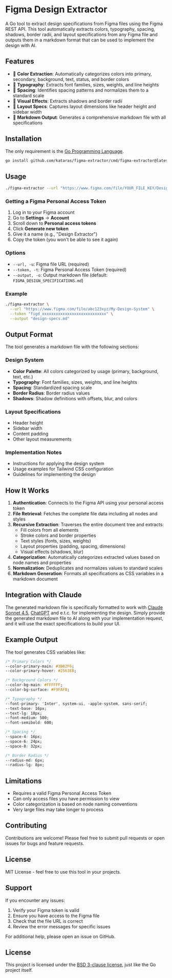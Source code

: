 # Figma Design Extractor

A Go tool to extract design specifications from Figma files using the Figma REST API. This tool automatically extracts colors, typography, spacing, shadows, border radii, and layout specifications from any Figma file and outputs them in a markdown format that can be used to implement the design with AI.

## Features

- 🎨 **Color Extraction**: Automatically categorizes colors into primary, secondary, background, text, status, and border colors
- 📝 **Typography**: Extracts font families, sizes, weights, and line heights
- 📏 **Spacing**: Identifies spacing patterns and normalizes them to a standard scale
- 🌈 **Visual Effects**: Extracts shadows and border radii
- 📐 **Layout Specs**: Captures layout dimensions like header height and sidebar width
- 📄 **Markdown Output**: Generates a comprehensive markdown file with all specifications

## Installation

The only requirement is the [Go Programming Language](https://go.dev/dl/).

```bash
go install github.com/kataras/figma-extractor/cmd/figma-extractor@latest
```

## Usage

```bash
./figma-extractor --url "https://www.figma.com/file/YOUR_FILE_KEY/Design-Name" --token "YOUR_ACCESS_TOKEN"
```

### Getting a Figma Personal Access Token

1. Log in to your Figma account
2. Go to **Settings** → **Account**
3. Scroll down to **Personal access tokens**
4. Click **Generate new token**
5. Give it a name (e.g., "Design Extractor")
6. Copy the token (you won't be able to see it again)


### Options

- `--url, -u`: Figma file URL (required)
- `--token, -t`: Figma Personal Access Token (required)
- `--output, -o`: Output markdown file (default: `FIGMA_DESIGN_SPECIFICATIONS.md`)

### Example

```bash
./figma-extractor \
  --url "https://www.figma.com/file/abc123xyz/My-Design-System" \
  --token "figd_xxxxxxxxxxxxxxxxxxxxxxxxxxxx" \
  --output "design-specs.md"
```

## Output Format

The tool generates a markdown file with the following sections:

### Design System
- **Color Palette**: All colors categorized by usage (primary, background, text, etc.)
- **Typography**: Font families, sizes, weights, and line heights
- **Spacing**: Standardized spacing scale
- **Border Radius**: Border radius values
- **Shadows**: Shadow definitions with offsets, blur, and colors

### Layout Specifications
- Header height
- Sidebar width
- Content padding
- Other layout measurements

### Implementation Notes
- Instructions for applying the design system
- Usage examples for Tailwind CSS configuration
- Guidelines for implementing the design

## How It Works

1. **Authentication**: Connects to the Figma API using your personal access token
2. **File Retrieval**: Fetches the complete file data including all nodes and styles
3. **Recursive Extraction**: Traverses the entire document tree and extracts:
   - Fill colors from all elements
   - Stroke colors and border properties
   - Text styles (fonts, sizes, weights)
   - Layout properties (padding, spacing, dimensions)
   - Visual effects (shadows, blur)
4. **Categorization**: Automatically categorizes extracted values based on node names and properties
5. **Normalization**: Deduplicates and normalizes values to standard scales
6. **Markdown Generation**: Formats all specifications as CSS variables in a markdown document

## Integration with Claude

The generated markdown file is specifically formatted to work with [Claude Sonnet 4.5](https://claude.ai), [ChatGPT](https://chatgpt.com/) and e.t.c. for implementing the design. Simply provide the generated markdown file to AI along with your implementation request, and it will use the exact specifications to build your UI.

## Example Output

The tool generates CSS variables like:

```css
/* Primary Colors */
--color-primary-main: #3B82F6;
--color-primary-hover: #2563EB;

/* Background Colors */
--color-bg-main: #FFFFFF;
--color-bg-surface: #F9FAFB;

/* Typography */
--font-primary: 'Inter', system-ui, -apple-system, sans-serif;
--text-base: 16px;
--text-lg: 18px;
--font-medium: 500;
--font-semibold: 600;

/* Spacing */
--space-4: 16px;
--space-6: 24px;
--space-8: 32px;

/* Border Radius */
--radius-md: 6px;
--radius-lg: 8px;
```

## Limitations

- Requires a valid Figma Personal Access Token
- Can only access files you have permission to view
- Color categorization is based on node naming conventions
- Very large files may take longer to process

## Contributing

Contributions are welcome! Please feel free to submit pull requests or open issues for bugs and feature requests.

## License

MIT License - feel free to use this tool in your projects.

## Support

If you encounter any issues:
1. Verify your Figma token is valid
2. Ensure you have access to the Figma file
3. Check that the file URL is correct
4. Review the error messages for specific issues

For additional help, please open an issue on GitHub.

## License

This project is licensed under the [BSD 3-clause license](LICENSE), just like the Go project itself.
